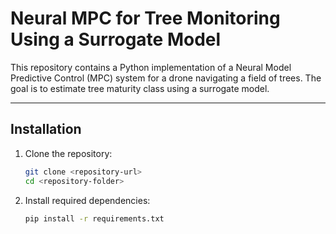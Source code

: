 # Neural MPC for Tree Monitoring Using a Surrogate Model

This repository contains a Python implementation of a Neural Model Predictive Control (MPC) system for a drone navigating a field of trees. The goal is to estimate tree maturity class using a surrogate model.

---

## Installation

1. Clone the repository:
    ```bash
    git clone <repository-url>
    cd <repository-folder>
    ```

2. Install required dependencies:
    ```bash
    pip install -r requirements.txt
    ```
